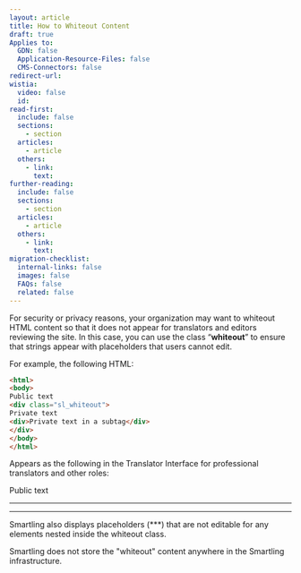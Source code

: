 ```yaml
---
layout: article
title: How to Whiteout Content
draft: true
Applies to:
  GDN: false
  Application-Resource-Files: false
  CMS-Connectors: false
redirect-url:
wistia:
  video: false
  id:
read-first:
  include: false
  sections:
    - section
  articles:
    - article
  others:
    - link:
      text:
further-reading:
  include: false
  sections:
    - section
  articles:
    - article
  others:
    - link:
      text:
migration-checklist:
  internal-links: false
  images: false
  FAQs: false
  related: false
---
```

For security or privacy reasons, your organization may want to whiteout HTML content so that it does not appear for translators and editors reviewing the site. In this case, you can use the class “**whiteout**” to ensure that strings appear with placeholders that users cannot edit.

For example, the following HTML:

~~~html
<html>  
<body>  
Public text  
<div class="sl_whiteout">  
Private text  
<div>Private text in a subtag</div>  
</div>  
</body>  
</html>
~~~

Appears as the following in the Translator Interface for professional translators and other roles:

Public text  
******* ****  
******* **** ** * ******

Smartling also displays placeholders (***) that are not editable for any elements nested inside the whiteout class.

Smartling does not store the "whiteout" content anywhere in the Smartling infrastructure.